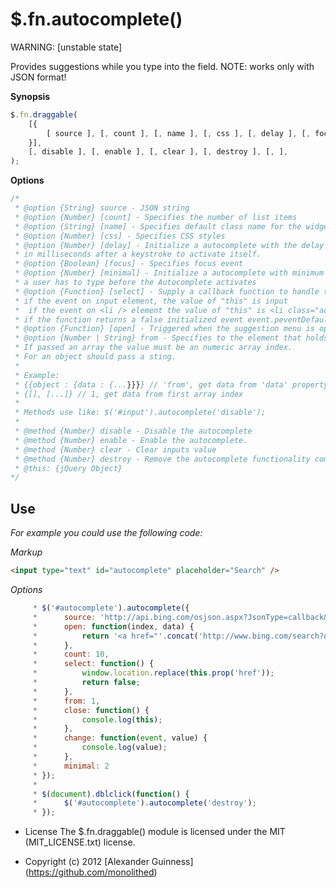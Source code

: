 # $.fn.autocomplete()

WARNING: [unstable state]

Provides suggestions while you type into the field.
NOTE: works only with JSON format!

**Synopsis**

```javascript
$.fn.draggable(
	[{
		[ source ], [, count ], [, name ], [, css ], [, delay ], [, focus ], [, minimal ], [, select ], [, open ], [, from ]
	}],
	[, disable ], [, enable ], [, clear ], [, destroy ], [, ],
);
```

**Options**

```javascript
/*
 * @option {String} source - JSON string
 * @option {Number} [count] - Specifies the number of list items
 * @option {String} [name] - Specifies default class name for the widget
 * @option {Number} [css] - Specifies CSS styles
 * @option {Number} [delay] - Initialize a autocomplete with the delay option
 * in milliseconds after a keystroke to activate itself.
 * @option {Boolean} [focus] - Specifies focus event
 * @option {Number} [minimal] - Initialize a autocomplete with minimum number of characters
 * a user has to type before the Autocomplete activates
 * @option {Function} [select] - Supply a callback function to handle the select event
 * if the event on input element, the value of "this" is input
 *  if the event on <li /> element the value of "this" is <li class="active" />
 * if the function returns a false initialized event event.peventDefault();
 * @option {Function} [open] - Triggered when the suggestion menu is opened
 * @option {Number | String} from - Specifies to the element that holds data.
 * If passed an array the value must be an numeric array index.
 * For an object should pass a sting.
 *
 * Example:
 * {{object : {data : {...}}}} // 'from', get data from 'data' property
 * {[], [...]} // 1, get data from first array index
 *
 * Methods use like: $('#input').autocomplete('disable');
 *
 * @method {Number} disable - Disable the autocomplete
 * @method {Number} enable - Enable the autocomplete.
 * @method {Number} clear - Clear inputs value
 * @method {Number} destroy - Remove the autocomplete functionality completely
 * @this: {jQuery Object}
*/
```

## Use
*For example you could use the following code:*

*Markup*

```html
<input type="text" id="autocomplete" placeholder="Search" />
```

*Options*

```javascript
	 * $('#autocomplete').autocomplete({
	 *		source: 'http://api.bing.com/osjson.aspx?JsonType=callback&JsonCallback=?',
	 *		open: function(index, data) {
	 *			return '<a href="'.concat('http://www.bing.com/search?q=', data, '">', data, '</a>');
	 *		},
	 *		count: 10,
	 *		select: function() {
	 *			window.location.replace(this.prop('href'));
	 *			return false;
	 *		},
	 *		from: 1,
	 *		close: function() {
	 *			console.log(this);
	 *		},
	 *		change: function(event, value) {
	 *			console.log(value);
	 *		},
	 *		minimal: 2
	 * });
	 *
	 * $(document).dblclick(function() {
	 *		$('#autocomplete').autocomplete('destroy');
	 * });
```

* License
    The $.fn.draggable() module is licensed under the MIT (MIT_LICENSE.txt) license.

* Copyright (c) 2012 [Alexander Guinness] (https://github.com/monolithed)
